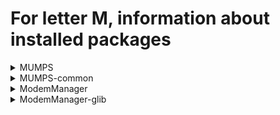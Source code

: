 # For letter M, information about installed packages

<details>
<summary>MUMPS</summary>

```
Из репозитор : fedora
Краткое опис : A MUltifrontal Massively Parallel sparse direct Solver
URL          : http://mumps.enseeiht.fr/
Лицензия     : CeCILL-C
Описание     : MUMPS implements a direct solver for large sparse linear systems, with a
             : particular focus on symmetric positive definite matrices.  It can
             : operate on distributed matrices e.g. over a cluster.  It has Fortran and
             : C interfaces, and can interface with ordering tools such as Scotch.
```

</details>

<details>
<summary>MUMPS-common</summary>

```
Из репозитор : fedora
Краткое опис : Documentation files for MUMPS
URL          : http://mumps.enseeiht.fr/
Лицензия     : CeCILL-C
Описание     : This package contains common documentation files for MUMPS.
```

</details>

<details>
<summary>ModemManager</summary>

```
Из репозитор : anaconda
Краткое опис : Mobile broadband modem management service
URL          : http://www.freedesktop.org/wiki/Software/ModemManager/
Лицензия     : GPLv2+
Описание     : The ModemManager service manages WWAN modems and provides a consistent API for
             : interacting with these devices to client applications.
```

</details>

<details>
<summary>ModemManager-glib</summary>

```
Из репозитор : anaconda
Краткое опис : Libraries for adding ModemManager support to applications that use glib.
URL          : http://www.freedesktop.org/wiki/Software/ModemManager/
Лицензия     : GPLv2+
Описание     : This package contains the libraries that make it easier to use some ModemManager
             : functionality from applications that use glib.
```

</details>

